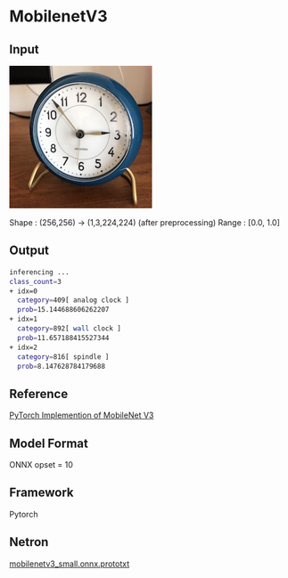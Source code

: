 # MobilenetV3

## Input

![Input](clock.jpg)

Shape : (256,256)  -> (1,3,224,224)  (after preprocessing)
Range : [0.0, 1.0]

## Output
```bash
inferencing ...
class_count=3
+ idx=0
  category=409[ analog clock ]
  prob=15.144688606262207
+ idx=1
  category=892[ wall clock ]
  prob=11.657188415527344
+ idx=2
  category=816[ spindle ]
  prob=8.147628784179688
```

## Reference

[PyTorch Implemention of MobileNet V3](https://github.com/d-li14/mobilenetv3.pytorch)

## Model Format

ONNX opset = 10

## Framework

Pytorch

## Netron

[mobilenetv3_small.onnx.prototxt](https://lutzroeder.github.io/netron/?url=https://storage.googleapis.com/ailia-models/mobilenetv3/mobilenetv3_small.onnx.prototxt)
